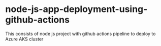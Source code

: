 # node-js-app-deployment-using-github-actions
This consists of node js project with github actions pipeline to deploy to Azure AKS cluster 
